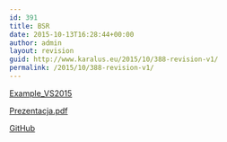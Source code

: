 ```yaml
---
id: 391
title: BSR
date: 2015-10-13T16:28:44+00:00
author: admin
layout: revision
guid: http://www.karalus.eu/2015/10/388-revision-v1/
permalink: /2015/10/388-revision-v1/
---
```

[Example_VS2015](/blog/wp-content/uploads/2015/10/BankWcfSoapExample.zip)

[Prezentacja.pdf](/blog/wp-content/uploads/2015/10/WCF-Soap.pdf)

[GitHub](https://github.com/AdrianRamzes/WcfSoapServiceExample)